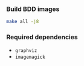 ### Build BDD images

```bash
make all -j8
```

### Required dependencies

- `graphviz`
- `imagemagick`
